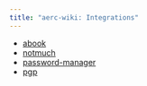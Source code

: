 ```yaml
---
title: "aerc-wiki: Integrations"
---
```


- [abook](abook.md)
- [notmuch](notmuch.md)
- [password-manager](password-manager.md)
- [pgp](pgp.md)
